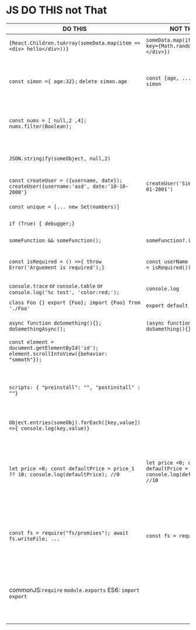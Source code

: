 # JS DO THIS not That

| DO THIS                                                                                        | NOT THAT                                                                      | Comments                                                                                                                                         |
| ---------------------------------------------------------------------------------------------- | ----------------------------------------------------------------------------- | ------------------------------------------------------------------------------------------------------------------------------------------------ |
| `{React.Children.toArray(someData.map(item => <div> hello</div>))}`                            | `someData.map(item=>(<div key={Math.random()}> hello </div>})`                | manually assigning Keys on Children                                                                                                              |
| `const simon ={ age:32};` `delete simon.age`                                                   | `const {age, ...newSimon} = simon`                                            | deleting from an object as this mutates the original object, instead generate a new one                                                          |
| `const nums = [ null,2 ,4]; nums.filter(Boolean);`                                             |                                                                               | This will remove all the nulls as null return false aka Falsey Bouncer                                                                           |
| `JSON.stringify(someObject, null,2)`                                                           |                                                                               | this will add some spacing when printing the object                                                                                              |
| `const createUser = ({username, date}); createUser({username:'asd', date:'10-10-2000'}`        | `createUser('Simon', '01-01-2001')`                                           | first one is more extendable and easier to read                                                                                                  |
| `const unique = [... new Set(numbers)]`                                                        |                                                                               | easy way to dedup                                                                                                                                |
| `if (True) { debugger;}`                                                                       |                                                                               | force browser to stop                                                                                                                            |
| `someFunction && someFunction();`                                                              | `someFunction?.();`                                                           | conditional execution                                                                                                                            |
| `const isRequired = () =>{ throw Error('Arguement is required');}`                             | `const userName = (username = isRequired())=> {}`                             | forces parameters, null is considered a valid value                                                                                              |
| `console.trace` or `console.table` or `console.log('%c test', 'color:red;');`                  | `console.log`                                                                 | formatted logging                                                                                                                                |
| `class Foo {} export {Foo}; import {Foo} from './Foo'`                                         | `export default Foo;`                                                         | shy away from default export                                                                                                                     |
| `async function doSomething(){}; doSomethingAsync();`                                          | `(async function doSomething(){})();`                                         | avoid anonymous invokation IIFE                                                                                                                  |
| `const element = document.getElementById('id'); element.scrollIntoView({behavior: "smmoth"});` |                                                                               | scroll smoothly into view                                                                                                                        |
| `scripts: { "preinstall": "", "postinstall" : ""}`                                             |                                                                               | this will run before running and post run so you dont need to execute commands manually                                                          |
| `Object.entries(someObj).forEach([key,value]) =>{ console.log(key,value)}`                     |                                                                               | iterate over both key and value                                                                                                                  |
| `let price =0; const defaultPrice = price_1 ?? 10; console.log(defaultPrice); //0`             | `let price =0; const defaultPrice = price_1; console.log(defaultPrice); //10` | 0 in JS is falsey but that might not be what we want in the behavior, using ?? (nullish coalescing will only return falsey if null or undefined) |
| `const fs = require("fs/promises"); await fs.writeFile; ...`                                   | `const fs = require("fs")`                                                    | import node fs promise rather than just fs, most modules has promisified versions ie: module/promises                                            |
| commonJS:`require` `module.exports` ES6: `import` `export`                                     |                                                                               | require vs import. import are more customizable when importing. import can by async. require is only sync                                        |

